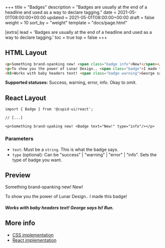 +++
title = "Badges"
description = "Badges are usually at the end of a headline and used as a way to declare tagging."
date = 2021-05-01T08:00:00+00:00
updated = 2021-05-01T08:00:00+00:00
draft = false
weight = 10
sort_by = "weight"
template = "docs/page.html"

[extra]
lead = 'Badges are usually at the end of a headline and used as a way to declare tagging.'
toc = true
top = false
+++

## HTML Layout
```html
<p>Something brand-spanking new! <span class="badge info">New!</span></p>
<p>To show you the power of Lunar Design.. <span class="badge">I made this badge!</span></p>
<h5>Works with baby headers text! <span class="badge warning">George says hi! Run.</span></h5>
```

**Supported statuses:** Success, warning, error, info. Okay to omit.

## React Layout
```tsx
import { Badge } from '@cupid-ui/react';

// [...]

<p>Something brand-spaking new! <Badge text="New!" type="info"/></p>
```

### Parameters
- `text`: Must be a `string`. This is what the badge says.
- `type` (optional): Can be "success" | "warning" | "error" | "info". Sets the type of badge you want.

## Preview
<p>Something brand-spanking new! <span class="badge info">New!</span></p>
<p>To show you the power of Lunar Design.. <span class="badge">I made this badge!</span></p>
<h5>Works with baby headers text! <span class="badge warning">George says hi! Run.</span></h5>

## More info
- [CSS implementation](https://github.com/designbylunar/cupid-ui/blob/main/css/src/layout/badge.css)
- [React implementation](https://github.com/designbylunar/cupid-ui/blob/main/react/src/components/layout/badge.tsx)

